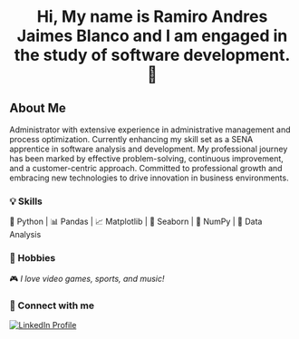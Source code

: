 <div align="center">
<h1 align="center">Hi, My name is Ramiro Andres Jaimes Blanco and I am engaged in the study of software development.👋</h1>
</div>


<h2>About Me </h2>
<p>Administrator with extensive experience in administrative management and process optimization. Currently enhancing my skill set as a SENA apprentice in software analysis and development. My professional journey has been marked by effective problem-solving, continuous improvement, and a customer-centric approach. Committed to professional growth and embracing new technologies to drive innovation in business environments.</p>

<div>
  <h3>💡 Skills</h3>

<p>🐍 Python | 📊 Pandas | 📈 Matplotlib | 🎨 Seaborn | 🔢 NumPy | 📑 Data Analysis</p>

<h3>🎯 Hobbies</h3>
<p>🎮 <em>I love video games, sports, and music!</em></p>
<h3>💼 Connect with me</h3>
<p>
  <a href="https://www.linkedin.com/in/ramiro-andres-jaimes-blanco-1922492ba">
    <img src="https://img.shields.io/badge/LinkedIn-Profile-blue?logo=linkedin" alt="LinkedIn Profile">
  </a>
</p>

</div>




